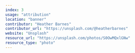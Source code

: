 ```yaml
---
index: 3
usage: "attribution"
location: "banner"
contributor: "Heather Barnes"
contributor_url: "https://unsplash.com/@heatherbarnes"
website: "Unsplash"
resource_url: "https://unsplash.com/photos/S0OwMQxlGNw"
resource_type: "photo"
---
```

